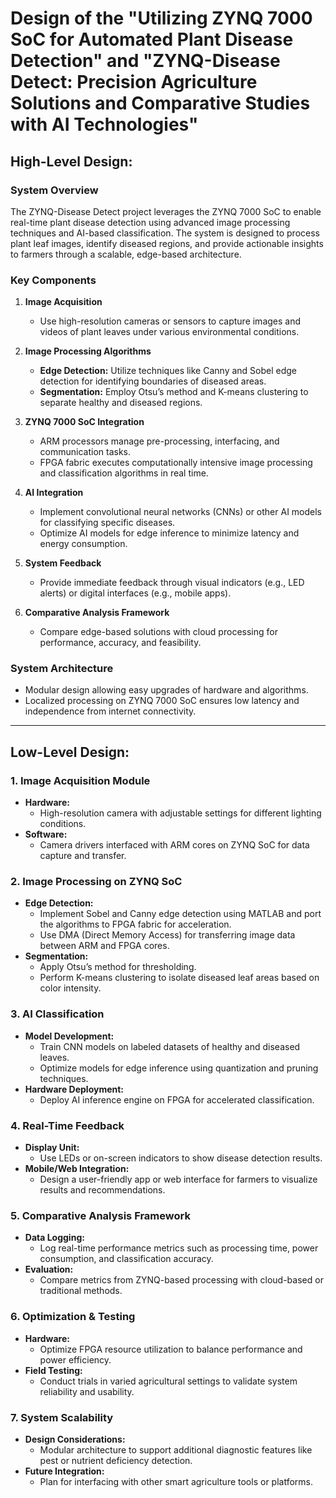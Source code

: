 # Design of the "Utilizing ZYNQ 7000 SoC for Automated Plant Disease Detection" and "ZYNQ-Disease Detect: Precision Agriculture Solutions and Comparative Studies with AI Technologies"
## **High-Level Design:**

### **System Overview**  
The ZYNQ-Disease Detect project leverages the ZYNQ 7000 SoC to enable real-time plant disease detection using advanced image processing techniques and AI-based classification. The system is designed to process plant leaf images, identify diseased regions, and provide actionable insights to farmers through a scalable, edge-based architecture.

### **Key Components**  
1. **Image Acquisition**  
   - Use high-resolution cameras or sensors to capture images and videos of plant leaves under various environmental conditions.

2. **Image Processing Algorithms**  
   - **Edge Detection:** Utilize techniques like Canny and Sobel edge detection for identifying boundaries of diseased areas.  
   - **Segmentation:** Employ Otsu’s method and K-means clustering to separate healthy and diseased regions.

3. **ZYNQ 7000 SoC Integration**  
   - ARM processors manage pre-processing, interfacing, and communication tasks.  
   - FPGA fabric executes computationally intensive image processing and classification algorithms in real time.

4. **AI Integration**  
   - Implement convolutional neural networks (CNNs) or other AI models for classifying specific diseases.  
   - Optimize AI models for edge inference to minimize latency and energy consumption.

5. **System Feedback**  
   - Provide immediate feedback through visual indicators (e.g., LED alerts) or digital interfaces (e.g., mobile apps).

6. **Comparative Analysis Framework**  
   - Compare edge-based solutions with cloud processing for performance, accuracy, and feasibility.

### **System Architecture**  
- Modular design allowing easy upgrades of hardware and algorithms.  
- Localized processing on ZYNQ 7000 SoC ensures low latency and independence from internet connectivity.

---

## **Low-Level Design:**

### **1. Image Acquisition Module**  
- **Hardware:**  
   - High-resolution camera with adjustable settings for different lighting conditions.  
- **Software:**  
   - Camera drivers interfaced with ARM cores on ZYNQ SoC for data capture and transfer.

### **2. Image Processing on ZYNQ SoC**  
- **Edge Detection:**  
   - Implement Sobel and Canny edge detection using MATLAB and port the algorithms to FPGA fabric for acceleration.  
   - Use DMA (Direct Memory Access) for transferring image data between ARM and FPGA cores.  
- **Segmentation:**  
   - Apply Otsu’s method for thresholding.  
   - Perform K-means clustering to isolate diseased leaf areas based on color intensity.

### **3. AI Classification**  
- **Model Development:**  
   - Train CNN models on labeled datasets of healthy and diseased leaves.  
   - Optimize models for edge inference using quantization and pruning techniques.  
- **Hardware Deployment:**  
   - Deploy AI inference engine on FPGA for accelerated classification.

### **4. Real-Time Feedback**  
- **Display Unit:**  
   - Use LEDs or on-screen indicators to show disease detection results.  
- **Mobile/Web Integration:**  
   - Design a user-friendly app or web interface for farmers to visualize results and recommendations.

### **5. Comparative Analysis Framework**  
- **Data Logging:**  
   - Log real-time performance metrics such as processing time, power consumption, and classification accuracy.  
- **Evaluation:**  
   - Compare metrics from ZYNQ-based processing with cloud-based or traditional methods.

### **6. Optimization & Testing**  
- **Hardware:**  
   - Optimize FPGA resource utilization to balance performance and power efficiency.  
- **Field Testing:**  
   - Conduct trials in varied agricultural settings to validate system reliability and usability.

### **7. System Scalability**  
- **Design Considerations:**  
   - Modular architecture to support additional diagnostic features like pest or nutrient deficiency detection.  
- **Future Integration:**  
   - Plan for interfacing with other smart agriculture tools or platforms.
